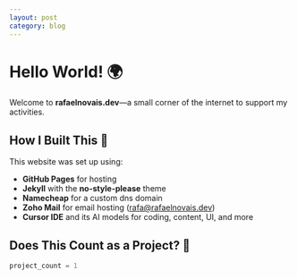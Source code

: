 ```yaml
---
layout: post
category: blog
---
```


# Hello World! 🌍  

Welcome to **rafaelnovais.dev**—a small corner of the internet to support my activities.  

## How I Built This 🚀  

This website was set up using:  

- **GitHub Pages** for hosting
- **Jekyll** with the **no-style-please** theme  
- **Namecheap** for a custom dns domain  
- **Zoho Mail** for email hosting (<rafa@rafaelnovais.dev>)
- **Cursor IDE** and its AI models for coding, content, UI, and more  

## Does This Count as a Project? 🤔  

```python
project_count = 1
```
